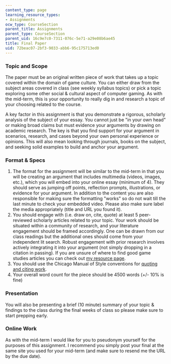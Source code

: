 ```yaml
---
content_type: page
learning_resource_types:
- Assignments
ocw_type: CourseSection
parent_title: Assignments
parent_type: CourseSection
parent_uid: 16c9e7c0-7311-076c-5e71-a29e08b6ae45
title: Final Paper
uid: 72beac07-2bf3-9033-abb6-95c175713ed0
---
```


### Topic and Scope

The paper must be an original written piece of work that takes up a topic covered within the domain of game culture. You can either draw from the subject areas covered in class (see weekly syllabus topics) or pick a topic exploring some other social & cultural aspect of computer gaming. As with the mid-term, this is your opportunity to really dig in and research a topic of your choosing related to the course.

A key factor in this assignment is that you demonstrate a rigorous, scholarly analysis of the subject of your essay. You cannot just be "in your own head" or making broad claims but must evidence your arguments by drawing on academic research. The key is that you find support for your argument in scenarios, research, and cases beyond your own personal experience or opinions. This will also mean looking through journals, books on the subject, and seeking solid examples to build and anchor your argument.

### Format & Specs

1.  The format for the assignment will be similar to the mid-term in that you will be creating an argument that includes multimedia (videos, images, etc.), which you will embed into your online essay (minimum of 4). They should serve as jumping off points, reflection prompts, illustrations, or evidence for your argument. In addition to the content you are also responsible for making sure the formatting "works" so do not wait till the last minute to check your embedded video. Please also make sure label the media appropriately (title and URL you found it).
2.  You should engage with (i.e. draw on, cite, quote) at least 5 peer-reviewed scholarly articles related to your topic. Your work should be situated within a community of research, and your literature engagement should be framed accordingly. One can be drawn from our class readings but the additional ones should come from your independent lit search. Robust engagement with prior research involves actively integrating it into your argument (not simply dropping in a citation in passing). If you are unsure of where to find good game studies articles you can check out [my resource page](http://tltaylor.com/teaching/research-resources-for-students/).
3.  You should use the Chicago Manual of Style conventions for [quoting and citing work](http://cmsw.mit.edu/writing-and-communication-center/citation-formats/).
4.  Your overall word count for the piece should be 4500 words (+/- 10% is fine)

### Presentation

You will also be presenting a brief (10 minute) summary of your topic & findings to the class during the final weeks of class so please make sure to start prepping early.

### Online Work

As with the mid-term I would like for you to pseudonym yourself for the purposes of this assignment. I recommend you simply post your final at the same site you used for your mid-term (and make sure to resend me the URL by the due date).